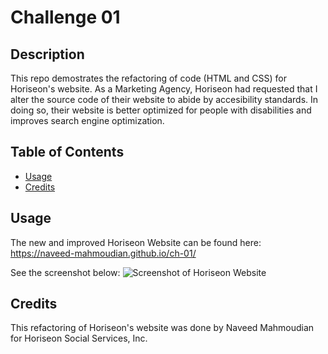 # Challenge 01

## Description

This repo demostrates the refactoring of code (HTML and CSS) for Horiseon's website. As a Marketing Agency, Horiseon had requested that I
alter the source code of their website to abide by accesibility standards. In doing so, their website is better optimized for people with disabilities and improves search engine optimization.

## Table of Contents

- [Usage](#usage)
- [Credits](#credits)

## Usage

The new and improved Horiseon Website can be found here: https://naveed-mahmoudian.github.io/ch-01/

See the screenshot below:
![Screenshot of Horiseon Website](assets/images/horiseon-website-screenshot.png)

## Credits

This refactoring of Horiseon's website was done by Naveed Mahmoudian for Horiseon Social Services, Inc.
